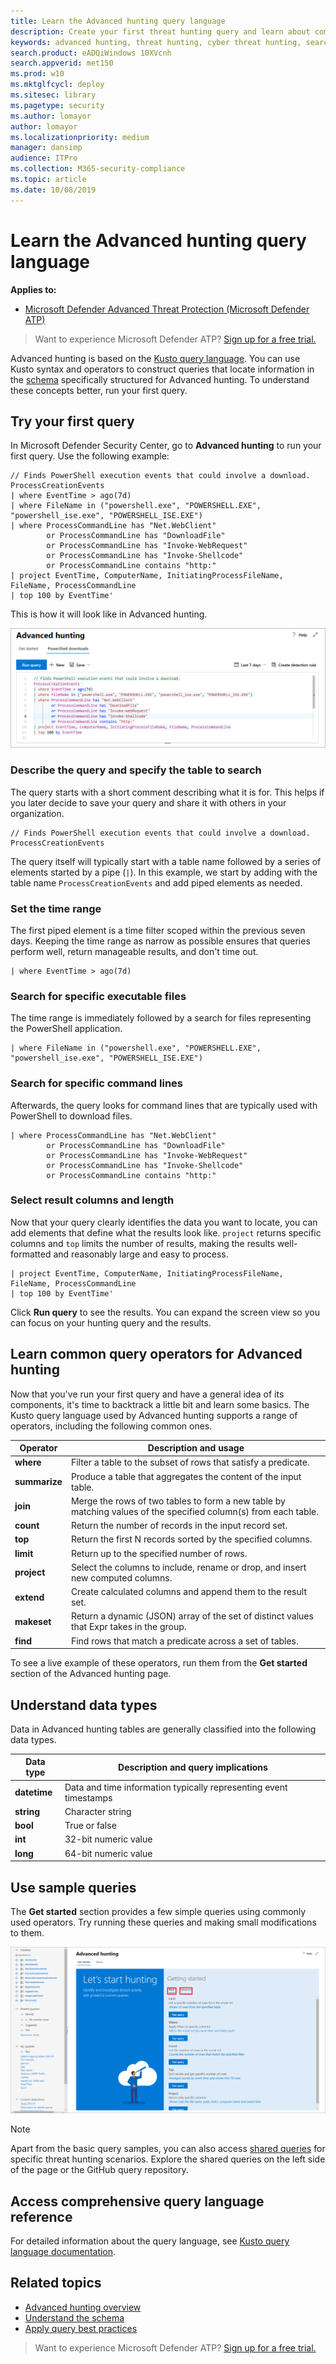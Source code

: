 ```yaml
---
title: Learn the Advanced hunting query language
description: Create your first threat hunting query and learn about common operators and other aspects of the Advanced hunting query language
keywords: advanced hunting, threat hunting, cyber threat hunting, search, query, language, learn, first query, telemetry, events, telemetry, custom detections, schema, kusto, operators, data types
search.product: eADQiWindows 10XVcnh
search.appverid: met150
ms.prod: w10
ms.mktglfcycl: deploy
ms.sitesec: library
ms.pagetype: security
ms.author: lomayor
author: lomayor
ms.localizationpriority: medium
manager: dansimp
audience: ITPro
ms.collection: M365-security-compliance 
ms.topic: article
ms.date: 10/08/2019
---
```


# Learn the Advanced hunting query language

**Applies to:**
- [Microsoft Defender Advanced Threat Protection (Microsoft Defender ATP)](https://go.microsoft.com/fwlink/p/?linkid=2069559)

>Want to experience Microsoft Defender ATP? [Sign up for a free trial.](https://www.microsoft.com/microsoft-365/windows/microsoft-defender-atp?ocid=docs-wdatp-advancedhunting-abovefoldlink)

Advanced hunting is based on the [Kusto query language](https://docs.microsoft.com/azure/kusto/query/). You can use Kusto syntax and operators to construct queries that locate information in the [schema](advanced-hunting-schema-reference.md) specifically structured for Advanced hunting. To understand these concepts better, run your first query.

## Try your first query

In Microsoft Defender Security Center, go to **Advanced hunting** to run your first query. Use the following example:

```
// Finds PowerShell execution events that could involve a download.
ProcessCreationEvents  
| where EventTime > ago(7d)
| where FileName in ("powershell.exe", "POWERSHELL.EXE", "powershell_ise.exe", "POWERSHELL_ISE.EXE") 
| where ProcessCommandLine has "Net.WebClient"
        or ProcessCommandLine has "DownloadFile"
        or ProcessCommandLine has "Invoke-WebRequest"
        or ProcessCommandLine has "Invoke-Shellcode"
        or ProcessCommandLine contains "http:"
| project EventTime, ComputerName, InitiatingProcessFileName, FileName, ProcessCommandLine
| top 100 by EventTime'
```

This is how it will look like in Advanced hunting.

![Image of Microsoft Defender ATP Advanced hunting query](images/advanced-hunting-query-example.png)

### Describe the query and specify the table to search
The query starts with a short comment describing what it is for. This helps if you later decide to save your query and share it with others in your organization.

```
// Finds PowerShell execution events that could involve a download.
ProcessCreationEvents
```

The query itself will typically start with a table name followed by a series of elements started by a pipe (`|`). In this example, we start by adding  with the table name `ProcessCreationEvents` and add piped elements as needed.

### Set the time range
The first piped element is a time filter scoped within the previous seven days. Keeping the time range as narrow as possible ensures that queries perform well, return manageable results, and don't time out.

```
| where EventTime > ago(7d)
```
### Search for specific executable files
The time range is immediately followed by a search for files representing the PowerShell application.

```
| where FileName in ("powershell.exe", "POWERSHELL.EXE", "powershell_ise.exe", "POWERSHELL_ISE.EXE")
```
### Search for specific command lines
Afterwards, the query looks for command lines that are typically used with PowerShell to download files.

```
| where ProcessCommandLine has "Net.WebClient"
        or ProcessCommandLine has "DownloadFile"
        or ProcessCommandLine has "Invoke-WebRequest"
        or ProcessCommandLine has "Invoke-Shellcode"
        or ProcessCommandLine contains "http:"
```
### Select result columns and length 
Now that your query clearly identifies the data you want to locate, you can add elements that define what the results look like. `project` returns specific columns and `top` limits the number of results, making the results well-formatted and reasonably large and easy to process.

```
| project EventTime, ComputerName, InitiatingProcessFileName, FileName, ProcessCommandLine
| top 100 by EventTime'
```

Click **Run query** to see the results. You can expand the screen view so you can focus on your hunting query and the results.

## Learn common query operators for Advanced hunting

Now that you've run your first query and have a general idea of its components, it's time to backtrack a little bit and learn some basics. The Kusto query language used by Advanced hunting supports a range of operators, including the following common ones.

| Operator | Description and usage |
|--|--|
| **where** | Filter a table to the subset of rows that satisfy a predicate. |
| **summarize** | Produce a table that aggregates the content of the input table. |
| **join** | Merge the rows of two tables to form a new table by matching values of the specified column(s) from each table. |
| **count** | Return the number of records in the input record set. |
| **top** | Return the first N records sorted by the specified columns. |
| **limit** | Return up to the specified number of rows. |
| **project** | Select the columns to include, rename or drop, and insert new computed columns. |
| **extend** | Create calculated columns and append them to the result set. |
| **makeset** |  Return a dynamic (JSON) array of the set of distinct values that Expr takes in the group. |
| **find** | Find rows that match a predicate across a set of tables. |

To see a live example of these operators, run them from the **Get started** section of the Advanced hunting page.

## Understand data types

Data in Advanced hunting tables are generally classified into the following data types.

| Data type | Description and query implications |
|--|--|
| **datetime** | Data and time information typically representing event timestamps |
| **string** | Character string |
| **bool** | True or false |
| **int** | 32-bit numeric value  |
| **long** | 64-bit numeric value |

## Use sample queries

The **Get started** section provides a few simple queries using commonly used operators. Try running these queries and making small modifications to them.

![Image of Advanced hunting window](images/atp-advanced-hunting.png)

>[!NOTE]
>Apart from the basic query samples, you can also access [shared queries](advanced-hunting-shared-queries.md) for specific threat hunting scenarios. Explore the shared queries on the left side of the page or the GitHub query repository.

## Access comprehensive query language reference

For detailed information about the query language, see [Kusto query language documentation](https://docs.microsoft.com/azure/kusto/query/).

## Related topics
- [Advanced hunting overview](advanced-hunting-overview.md)
- [Understand the schema](advanced-hunting-schema-reference.md)
- [Apply query best practices](advanced-hunting-best-practices.md)

>Want to experience Microsoft Defender ATP? [Sign up for a free trial.](https://www.microsoft.com/microsoft-365/windows/microsoft-defender-atp?ocid=docs-wdatp-advancedhunting-belowfoldlink)
